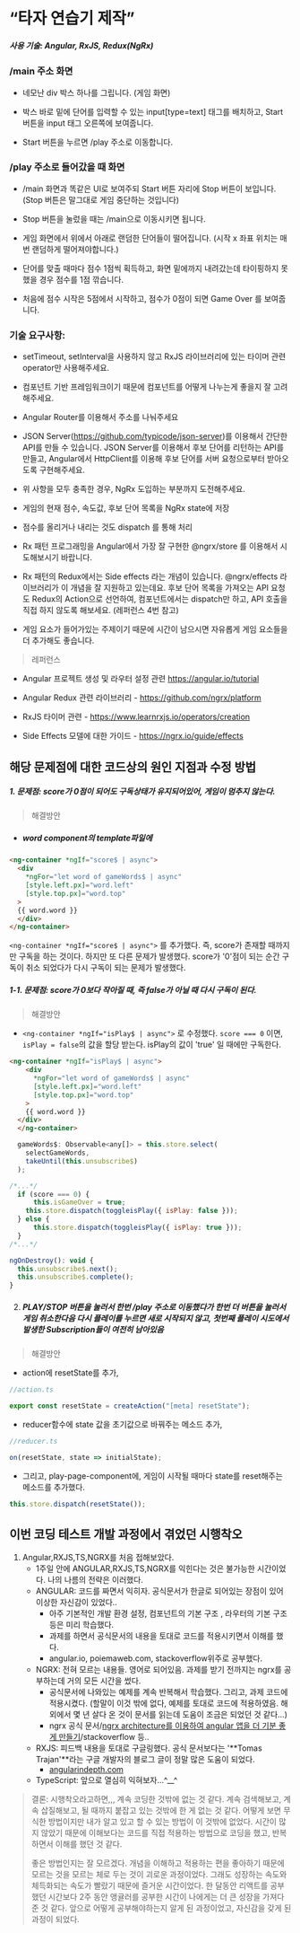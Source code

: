 # “타자 연습기 제작”

##### 사용 기술: Angular, RxJS, Redux(NgRx)



### /main 주소 화면

- 네모난 div 박스 하나를 그립니다. (게임 화면)

- 박스 바로 밑에 단어를 입력할 수 있는 input[type=text] 태그를 배치하고, Start 버튼을 input 태그 오른쪽에 보여줍니다.

- Start 버튼을 누르면 /play 주소로 이동합니다.



### /play 주소로 들어갔을 때 화면

- /main 화면과 똑같은 UI로 보여주되 Start 버튼 자리에 Stop 버튼이 보입니다. (Stop 버튼은 말그대로 게임 중단하는 것입니다)

- Stop 버튼을 눌렀을 때는 /main으로 이동시키면 됩니다.

- 게임 화면에서 위에서 아래로 랜덤한 단어들이 떨어집니다. (시작 x 좌표 위치는 매번 랜덤하게 떨어져야합니다.)

- 단어를 맞출 때마다 점수 1점씩 획득하고, 화면 밑에까지 내려갔는데 타이핑하지 못 했을 경우 점수를 1점 깎습니다.

- 처음에 점수 시작은 5점에서 시작하고, 점수가 0점이 되면 Game Over 를 보여줍니다.



### 기술 요구사항:

- setTimeout, setInterval을 사용하지 않고 RxJS 라이브러리에 있는 타이머 관련 operator만 사용해주세요.

- 컴포넌트 기반 프레임워크이기 때문에 컴포넌트를 어떻게 나누는게 좋을지 잘 고려해주세요.

- Angular Router를 이용해서 주소를 나눠주세요

- JSON Server(https://github.com/typicode/json-server)를 이용해서 간단한 API를 만들 수 있습니다. JSON Server를 이용해서 후보 단어를 리턴하는 API를 만들고, Angular에서 HttpClient를 이용해 후보 단어를 서버 요청으로부터 받아오도록 구현해주세요.

- 위 사항을 모두 충족한 경우, NgRx 도입하는 부분까지 도전해주세요.

- 게임의 현재 점수, 속도값, 후보 단어 목록을 NgRx state에 저장

- 점수를 올리거나 내리는 것도 dispatch 를 통해 처리

- Rx 패턴 프로그래밍을 Angular에서 가장 잘 구현한 @ngrx/store 를 이용해서 시도해보시기 바랍니다.

- Rx 패턴의 Redux에서는 Side effects 라는 개념이 있습니다. @ngrx/effects 라이브러리가 이 개념을 잘 지원하고 있는데요. 후보 단어 목록을 가져오는 API 요청도 Redux의 Action으로 선언하여, 컴포넌트에서는 dispatch만 하고, API 호출을 직접 하지 않도록 해보세요. (레퍼런스 4번 참고)

- 게임 요소가 들어가있는 주제이기 때문에 시간이 남으시면 자유롭게 게임 요소들을 더 추가해도 좋습니다.



> 레퍼런스

- Angular 프로젝트 생성 및 라우터 설정 관련 https://angular.io/tutorial

- Angular Redux 관련 라이브러리 - https://github.com/ngrx/platform

- RxJS 타이머 관련 - https://www.learnrxjs.io/operators/creation

- Side Effects 모델에 대한 가이드 - https://ngrx.io/guide/effects



## 해당 문제점에 대한 코드상의 원인 지점과 수정 방법

##### 1.  문제점: score가 0점이 되어도 구독상태가 유지되어있어, 게임이 멈추지 않는다.

> 해결방안

- ##### word component의 template파일에 

```html
<ng-container *ngIf="score$ | async">
  <div
    *ngFor="let word of gameWords$ | async"
    [style.left.px]="word.left"
    [style.top.px]="word.top"
  >
  {{ word.word }}
  </div>
</ng-container>
```

`<ng-container *ngIf="score$ | async">` 를 추가했다. 즉, score가 존재할 때까지만 구독을 하는 것이다. 하지만 또 다른 문제가 발생했다. score가 '0'점이 되는 순간 구독이 취소 되었다가 다시 구독이 되는 문제가 발생했다.



##### 1-1. 문제점: score가 0보다 작아질 때, 즉 false가 아닐 때 다시 구독이 된다.

> 해결방안

- `<ng-container *ngIf="isPlay$ | async">` 로 수정했다. `score === 0` 이면, `isPlay = false`의 값을 할당 받는다. isPlay의 값이 'true' 일 때에만 구독한다.

```html
<ng-container *ngIf="isPlay$ | async">
    <div
      *ngFor="let word of gameWords$ | async"
      [style.left.px]="word.left"
      [style.top.px]="word.top"
    >
    {{ word.word }}
  </div>
  </ng-container>
```

  ```js
    gameWords$: Observable<any[]> = this.store.select(
      selectGameWords,
      takeUntil(this.unsubscribe$)
  	);
  
  /*...*/
  	if (score === 0) {
  		this.isGameOver = true;
      this.store.dispatch(toggleisPlay({ isPlay: false }));
    } else {
        this.store.dispatch(toggleisPlay({ isPlay: true }));
    }
  /*...*/
  
  ngOnDestroy(): void {
    this.unsubscribe$.next();
    this.unsubscribe$.complete();
  }
  ```

  



2. ##### PLAY/STOP 버튼을 눌러서 한번 /play 주소로 이동했다가 한번 더 버튼을 눌러서 게임 취소한다음 다시 플레이를 누르면 새로 시작되지 않고, 첫번째 플레이 시도에서 발생한 Subscription들이 여전히 남아있음

> 해결방안

- action에 resetState를 추가,

```js
//action.ts

export const resetState = createAction("[meta] resetState");
```

- reducer함수에 state 값을 초기값으로 바꿔주는 메소드 추가,

```js
//reducer.ts

on(resetState, state => initialState);
```

- 그리고, play-page-component에, 게임이 시작될 때마다 state를 reset해주는 메소드를 추가했다.

```js
this.store.dispatch(resetState());
```







## 이번 코딩 테스트 개발 과정에서 겪었던 시행착오 

1. Angular,RXJS,TS,NGRX를 처음 접해보았다.
   - 1주일 안에 ANGULAR,RXJS,TS,NGRX를 익힌다는 것은 불가능한 시간이었다. 나의 나름의 전략은 이러했다.
   - ANGULAR: 코드를 짜면서 익히자. 공식문서가 한글로 되어있는 장점이 있어 이상한 자신감이 있었다..
     - 아주 기본적인 개발 환경 설정, 컴포넌트의 기본 구조 , 라우터의 기본 구조 등은 미리 학습했다.
     - 과제를 하면서 공식문서의 내용을 토대로 코드를 적용시키면서 이해를 했다.
     - angular.io, poiemaweb.com, stackoverflow위주로 공부했다.
   - NGRX: 전혀 모르는 내용들. 영어로 되어있음. 과제를 받기 전까지는 ngrx를 공부하는데 거의 모든 시간을 썼다.
     - 공식문서에 나와있는 예제를 계속 반복해서 학습했다. 그리고, 과제 코드에 적용시켰다. (할말이 이것 밖에 없다, 예제를 토대로 코드에 적용하였음. 해외에서 몇 년 살다 온 것이 문서를 읽는데 도움이 조금은 되었던 것 같다...)
     - ngrx 공식 문서/[ngrx architecture를 이용하여 angular 앱을 더 기분 좋게 만들기](https://medium.com/pplink/ngrx-architecture를-이용하여-angular-앱을-더-기분-좋게-만들기-9182c582a113)/stackoverflow 등..
   - RXJS: 피드백 내용을 토대로 구글링했다. 공식 문서보다는 '**Tomas Trajan'**라는 구글 개발자의 블로그 글이 정말 많은 도움이 되었다.
     - [angularindepth.com](https://blog.angularindepth.com/@tomastrajan)
   - TypeScript: 앞으로 열심히 익혀보자…^__^

> 결론: 시행착오라고하면,,, 계속 코딩한 것밖에 없는 것 같다. 계속 검색해보고, 계속 삽질해보고, 될 때까지 붙잡고 있는 것밖에 한 게 없는 것 같다. 어떻게 보면 무식한 방법이지만 내가 알고 있고 할 수 있는 방법이 이 것밖에 없었다. 시간이 많지 않았기 때문에 이해보다는 코드를 직접 적용하는 방법으로 코딩을 했고, 반복하면서 이해를 했던 것 같다.
>
> 좋은 방법인지는 잘 모르겠다. 개념을 이해하고 적용하는 편을 좋아하기 때문에 모르는 것을 모르는 체로 두는 것이 괴로운 과정이었다. 그래도 성장하는 속도와 체득화되는 속도가 빨랐기 때문에 즐거운 시간이었다. 한 달동안 리액트를 공부했던 시간보다 2주 동안 앵귤러를 공부한 시간이 나에게는 더 큰 성장을 가져다 준 것 같다. 앞으로 어떻게 공부해야하는지 알게 된 과정이었고, 자신감을 갖게 된 과정이 되었다.